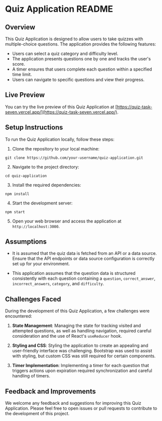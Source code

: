 # Quiz Application README

## Overview

This Quiz Application is designed to allow users to take quizzes with multiple-choice questions. The application provides the following features:

- Users can select a quiz category and difficulty level.
- The application presents questions one by one and tracks the user's score.
- A timer ensures that users complete each question within a specified time limit.
- Users can navigate to specific questions and view their progress.

## Live Preview

You can try the live preview of this Quiz Application at [https://quiz-task-seven.vercel.app/](https://quiz-task-seven.vercel.app/).

## Setup Instructions

To run the Quiz Application locally, follow these steps:

1. Clone the repository to your local machine:

```
git clone https://github.com/your-username/quiz-application.git
```


2. Navigate to the project directory:

```
cd quiz-application

```


3. Install the required dependencies:

```
npm install
```


4. Start the development server:

```
npm start
```


5. Open your web browser and access the application at `http://localhost:3000`.

## Assumptions

- It is assumed that the quiz data is fetched from an API or a data source. Ensure that the API endpoints or data source configuration is correctly set up for your environment.

- This application assumes that the question data is structured consistently with each question containing a `question`, `correct_answer`, `incorrect_answers`, `category`, and `difficulty`.

## Challenges Faced

During the development of this Quiz Application, a few challenges were encountered:

1. **State Management**: Managing the state for tracking visited and attempted questions, as well as handling navigation, required careful consideration and the use of React's `useReducer` hook.

2. **Styling and CSS**: Styling the application to create an appealing and user-friendly interface was challenging. Bootstrap was used to assist with styling, but custom CSS was still required for certain components.

3. **Timer Implementation**: Implementing a timer for each question that triggers actions upon expiration required synchronization and careful handling of timers.

 

## Feedback and Improvements

We welcome any feedback and suggestions for improving this Quiz Application. Please feel free to open issues or pull requests to contribute to the development of this project.


